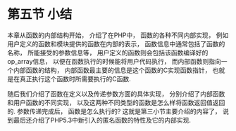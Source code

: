 # 第五节 小结
本章从函数的内部结构开始， 介绍了在PHP中， 函数的各种不同内部实现， 例如用户定义的函数和模块提供的函数在内部的表示，
函数信息中通常包括了函数的名称， 所能接受的参数信息等， 用户定义的函数则会包括该函数编译好的op_array信息，
以便在函数执行的时候能将用户代码执行， 而内部函数则指向一个内部函数的结构， 内部函数最主要的信息是这个函数的C实现函数指针， 
也就是在真正执行这个函数时所需要执行的C函数.

随后我们介绍了函数在定义以及传递参数方面的具体实现， 分别介绍了内部函数和用户函数的不同实现， 以及这两种不同类型的函数是怎么样将函数返回值返回的.
参数传递完成后， 函数是怎么执行的? 这就是第三小节主要介绍的内容了， 说到最后还介绍了PHP5.3中新引入的匿名函数的特性及它的内部实现.
